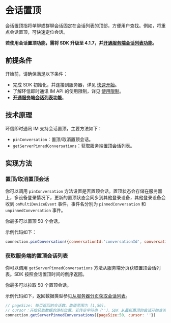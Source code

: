 # 会话置顶

<Toc />

会话置顶指将单聊或群聊会话固定在会话列表的顶部，方便用户查找。例如，将重点会话置顶，可快速定位会话。

**若使用会话置顶功能，需将 SDK 升级至 4.1.7，并[开通服务端会话列表功能](conversation_list#从服务器分页获取会话列表)。**

## 前提条件

开始前，请确保满足以下条件：

- 完成 SDK 初始化，并连接到服务器，详见 [快速开始](quickstart.html)。
- 了解环信即时通讯 IM API 的使用限制，详见 [使用限制](/product/limitation.html)。
- **[开通服务端会话列表功能](conversation_list#从服务器分页获取会话列表)**。

## 技术原理

环信即时通讯 IM 支持会话置顶，主要方法如下：

- `pinConversation`：置顶/取消置顶会话。
- `getServerPinnedConversations`：获取服务端置顶会话列表。

## 实现方法

### 置顶/取消置顶会话

你可以调用 `pinConversation` 方法设置是否置顶会话。置顶状态会存储在服务器上，多设备登录情况下，更新的置顶状态会同步到其他登录设备，其他登录设备会收到 `onMultiDeviceEvent` 事件，事件名分别为 `pinnedConversation` 和 `unpinnedConversation` 事件。

你最多可以置顶 50 个会话。

示例代码如下： 

```JavaScript
connection.pinConversation({conversationId:'conversationId', conversationType: 'singleChat', isPinned: true})
```

### 获取服务端的置顶会话列表

你可以调用 `getServerPinnedConversations` 方法从服务端分页获取置顶会话列表。SDK 按照会话置顶时间的倒序返回。 

你最多可以拉取 50 个置顶会话。

示例代码如下，返回数据类型参见[从服务器分页获取会话列表](conversation_list#从服务器分页获取会话列表)。

```JavaScript
// pageSize: 每页返回的会话数。取值范围为 [1,50]。
// cursor：开始获取数据的游标位置。若传空字符串（''），SDK 从最新置顶的会话开始查询。
connection.getServerPinnedConversations({pageSize:50, cursor: ''})
```

